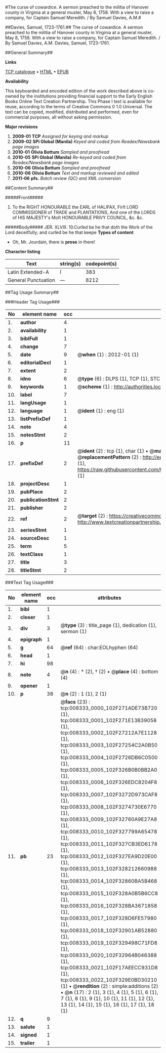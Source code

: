 #The curse of cowardice. A sermon preached to the militia of Hanover county in Virginia at a general muster, May 8, 1758. With a view to raise a company, for Captain Samuel Meredith. / By Samuel Davies, A.M.#

##Davies, Samuel, 1723-1761.##
The curse of cowardice. A sermon preached to the militia of Hanover county in Virginia at a general muster, May 8, 1758. With a view to raise a company, for Captain Samuel Meredith. / By Samuel Davies, A.M.
Davies, Samuel, 1723-1761.

##General Summary##

**Links**

[TCP catalogue](http://www.ota.ox.ac.uk/tcp/)  • 
[HTML](http://tei.it.ox.ac.uk/tcp/Texts-HTML/free/N06/N06566.html)  • 
[EPUB](http://tei.it.ox.ac.uk/tcp/Texts-EPUB/free/N06/N06566.epub)

**Availability**

This keyboarded and encoded edition of the
	       work described above is co-owned by the institutions
	       providing financial support to the Early English Books
	       Online Text Creation Partnership. This Phase I text is
	       available for reuse, according to the terms of Creative
	       Commons 0 1.0 Universal. The text can be copied,
	       modified, distributed and performed, even for
	       commercial purposes, all without asking permission.

**Major revisions**

1. __2009-01__ __TCP__ *Assigned for keying and markup*
1. __2009-02__ __SPi Global (Manila)__ *Keyed and coded from Readex/Newsbank page images*
1. __2010-01__ __Olivia Bottum__ *Sampled and proofread*
1. __2010-05__ __SPi Global (Manila)__ *Re-keyed and coded from Readex/Newsbank page images*
1. __2010-06__ __Olivia Bottum__ *Sampled and proofread*
1. __2010-06__ __Olivia Bottum__ *Text and markup reviewed and edited*
1. __2011-06__ __pfs.__ *Batch review (QC) and XML conversion*

##Content Summary##

#####Front#####

1. To the RIGHT HONOURABLE the EARL of HALIFAX, Firſt LORD COMMISSIONER of TRADE and PLANTATIONS, And one of the LORDS of HIS MAJESTY's Moſt HONOURABLE PRIVY COUNCIL, &c. &c.

#####Body#####
JER. XLVIII. 10.Curſed be he that doth the Work of the Lord deceitfully; and curſed be he that keepe
**Types of content**

  * Oh, Mr. Jourdain, there is **prose** in there!

**Character listing**


|Text|string(s)|codepoint(s)|
|---|---|---|
|Latin Extended-A|ſ|383|
|General Punctuation|—|8212|

##Tag Usage Summary##

###Header Tag Usage###

|No|element name|occ|attributes|
|---|---|---|---|
|1.|__author__|4||
|2.|__availability__|1||
|3.|__biblFull__|1||
|4.|__change__|7||
|5.|__date__|9| @__when__ (1) : 2012-01 (1)|
|6.|__editorialDecl__|1||
|7.|__extent__|2||
|8.|__idno__|6| @__type__ (6) : DLPS (1), TCP (1), STC (1), NOTIS (1), IMAGE-SET (1), EVANS-CITATION (1)|
|9.|__keywords__|1| @__scheme__ (1) : http://authorities.loc.gov/ (1)|
|10.|__label__|7||
|11.|__langUsage__|1||
|12.|__language__|1| @__ident__ (1) : eng (1)|
|13.|__listPrefixDef__|1||
|14.|__note__|4||
|15.|__notesStmt__|2||
|16.|__p__|11||
|17.|__prefixDef__|2| @__ident__ (2) : tcp (1), char (1)  •  @__matchPattern__ (2) : ([0-9\-]+):([0-9IVX]+) (1), (.+) (1)  •  @__replacementPattern__ (2) : http://eebo.chadwyck.com/downloadtiff?vid=$1&page=$2 (1), https://raw.githubusercontent.com/textcreationpartnership/Texts/master/tcpchars.xml#$1 (1)|
|18.|__projectDesc__|1||
|19.|__pubPlace__|2||
|20.|__publicationStmt__|2||
|21.|__publisher__|2||
|22.|__ref__|2| @__target__ (2) : https://creativecommons.org/publicdomain/zero/1.0/ (1), http://www.textcreationpartnership.org/docs/. (1)|
|23.|__seriesStmt__|1||
|24.|__sourceDesc__|1||
|25.|__term__|5||
|26.|__textClass__|1||
|27.|__title__|3||
|28.|__titleStmt__|2||


###Text Tag Usage###

|No|element name|occ|attributes|
|---|---|---|---|
|1.|__bibl__|1||
|2.|__closer__|1||
|3.|__div__|3| @__type__ (3) : title_page (1), dedication (1), sermon (1)|
|4.|__epigraph__|1||
|5.|__g__|64| @__ref__ (64) : char:EOLhyphen (64)|
|6.|__head__|1||
|7.|__hi__|98||
|8.|__note__|4| @__n__ (4) : * (2), † (2)  •  @__place__ (4) : bottom (4)|
|9.|__opener__|1||
|10.|__p__|38| @__n__ (2) : 1 (1), 2 (1)|
|11.|__pb__|23| @__facs__ (23) : tcp:008333_0000_102F271ADE73B720 (1), tcp:008333_0001_102F271E13B39058 (1), tcp:008333_0002_102F27212A7E1128 (1), tcp:008333_0003_102F27254C2A0B50 (1), tcp:008333_0004_102F2726DB6C0500 (1), tcp:008333_0005_102F326B0B0BB2A0 (1), tcp:008333_0006_102F326EDC8204F8 (1), tcp:008333_0007_102F3272D973CAF8 (1), tcp:008333_0008_102F3274730E6770 (1), tcp:008333_0009_102F32760A9E27A8 (1), tcp:008333_0010_102F327799A65478 (1), tcp:008333_0011_102F327CB3ED6178 (1), tcp:008333_0012_102F327EA9D20E00 (1), tcp:008333_0013_102F328212660988 (1), tcp:008333_0014_102F32860BA5B468 (1), tcp:008333_0015_102F328A0B5B6CC8 (1), tcp:008333_0016_102F328BA3671858 (1), tcp:008333_0017_102F328D6FE57980 (1), tcp:008333_0018_102F32901AB52880 (1), tcp:008333_0019_102F329498C71FD8 (1), tcp:008333_0020_102F32964B046388 (1), tcp:008333_0021_102F17AEECC931D8 (1), tcp:008333_0022_102F329E0BD30210 (1)  •  @__rendition__ (2) : simple:additions (2)  •  @__n__ (17) : 2 (1), 3 (1), 4 (1), 5 (1), 6 (1), 7 (1), 8 (1), 9 (1), 10 (1), 11 (1), 12 (1), 13 (1), 14 (1), 15 (1), 16 (1), 17 (1), 18 (1)|
|12.|__q__|9||
|13.|__salute__|1||
|14.|__signed__|1||
|15.|__trailer__|1||

